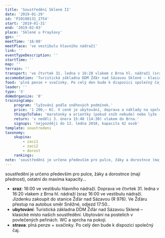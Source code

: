 ```yaml
---
title: 'Soustředění Sklené II'
date: '2019-01-29'
id: 'P20190131_2754'
start: '2019-01-31'
end: '2019-02-03'
place: 'Sklené u Frayšavy'
gps: ''
meetTime: '16:00'
meetPlace: 've vestibulu hlavního nádraží'
link: ''
eventTypeDescription: ''
startTime: ''
map: ''
terrain: ''
transport: 've čtvrtek 31. ledna v 16:20 vlakem z Brna hl. nádraží (sraz 16:00 ve vestibulu nádraží. Jízdenku zakoupit do stanice Žďár nad Sázavou (R 976). Ve Žďáru přestup na autobus směr Sněžné, odjezd 17:50.'
accomodation: 'Turistická základna DDM Žďár nad Sázavou Sklené – klasické místo našich soustředění. Ubytování na postelích v povlečených peřinách. WC a sprcha na pokoji.'
food: 'plná penze + svačinky. Po celý den bude k dispozici společný čaj.'
leader: ''
type: 'S'
doWeOrganize: '0'
trainingCamp:
    program: 'lyžování podle sněhových podmínek.'
    price: '1 200,– Kč. V ceně je ubytování, doprava a náklady na společné jídlo. Peníze se platí přes oddílový účet a příslušné částky se objeví u každého v členské sekci.'
    thingsToTake: 'maratonky a orientky (pokud sníh nebude) nebo lyže (pokud sníh bude), věci co běžně potřebujete, tréninkový deník, hry na dlouhé 4 zimní večery a další dle toho co Vás napadne.'
    return: 'v neděli 3. února 15:40 (14:30) vlakem do Brna.'
    signups: 'nejpozději do 13. ledna 2018, kapacita 42 osob'
template: soustredeni
taxonomy:
    skupina:
        - zaci1
        - zaci2
        - dorost
    rankings:
note: 'soustředění je určeno především pro pulce, žáky a dorostnce (mají přednost), ostatní do maxima kapacity.'
---
```

soustředění je určeno především pro pulce, žáky a dorostnce (mají přednost), ostatní do maxima kapacity...

*   **sraz**: 16:00 ve vestibulu hlavního nádraží. Doprava ve čtvrtek 31. ledna v 16:20 vlakem z Brna hl. nádraží (sraz 16:00 ve vestibulu nádraží. Jízdenku zakoupit do stanice Žďár nad Sázavou (R 976). Ve Žďáru přestup na autobus směr Sněžné, odjezd 17:50..
*   **ubytování**: Turistická základna DDM Žďár nad Sázavou Sklené – klasické místo našich soustředění. Ubytování na postelích v povlečených peřinách. WC a sprcha na pokoji.
*   **strava**: plná penze + svačinky. Po celý den bude k dispozici společný čaj.
